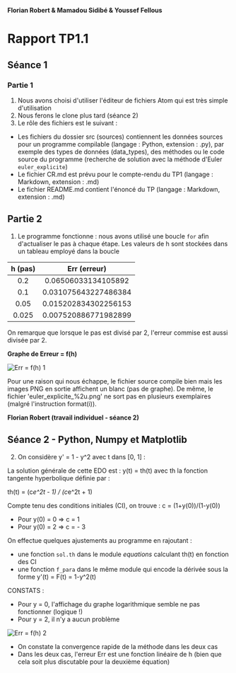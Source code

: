 **Florian Robert & Mamadou Sidibé & Youssef Fellous**
# Rapport TP1.1
## Séance 1
### Partie 1
 1. Nous avons choisi d'utiliser l'éditeur de fichiers Atom qui est très simple
 d'utilisation
 2. Nous ferons le clone plus tard (séance 2)
 3. Le rôle des fichiers est le suivant :
 * Les fichiers du dossier src (sources) contiennent les données sources pour
 un programme compilable (langage : Python, extension : .py), par exemple des
 types de données (data_types), des méthodes ou le code source du programme
 (recherche de solution avec la méthode d'Euler `euler_explicite`)
 * Le fichier CR.md est prévu pour le compte-rendu du TP1 (langage : Markdown,
   extension : .md)
 * Le fichier README.md contient l'énoncé du TP (langage : Markdown, extension :
   .md)

## Partie 2
1. Le programme fonctionne : nous avons utilisé une boucle `for` afin d'actualiser
le pas à chaque étape. Les valeurs de h sont stockées dans un tableau employé
dans la boucle

| h (pas) | Err (erreur) |
|:-------:|:------------:|
|0.2      | 0.06506033134105892|
|0.1      | 0.031075643227486384|
|0.05     | 0.015202834302256153|
|0.025    | 0.007520886771982899|

On remarque que lorsque le pas est divisé par 2, l'erreur commise est aussi
divisée par 2.

**Graphe de Erreur = f(h)**

![Err = f(h) 1](https://github.com/upici/csm1-Frb37/blob/master/tp1/src/Err_fct_h_log.png)

Pour une raison qui nous échappe, le fichier source compile bien mais les images
PNG en sortie affichent un blanc (pas de graphe). De même, le fichier 'euler_explicite_%2u.png' ne sort pas en plusieurs exemplaires (malgré l'instruction
format(i)).



**Florian Robert (travail individuel - séance 2)**

## Séance 2 - Python, Numpy et Matplotlib

2. On considère y' = 1 - y^2 avec t dans [0, 1] :

La solution générale de cette EDO est : y(t) = th(t) avec th la fonction
tangente hyperbolique définie par :

th(t) = (c*e^2t - 1) / (c*e^2t + 1)

Compte tenu des conditions initiales (CI), on trouve : c = (1+y(0))/(1-y(0))

* Pour y(0) = 0 => c = 1
* Pour y(0) = 2 => c = - 3

On effectue quelques ajustements au programme en rajoutant :
* une fonction `sol.th` dans le module *equations* calculant th(t) en fonction
des CI
* une fonction `f_para` dans le même module qui encode la dérivée sous la forme
y'(t) = F(t) = 1-y^2(t)

CONSTATS :

* Pour y = 0, l'affichage du graphe logarithmique semble ne pas fonctionner
(logique !)
* Pour y = 2, il n'y a aucun problème

![Err = f(h) 2](https://github.com/upici/csm1-Frb37/blob/master/tp1/src/Err_fct_h_log_th.png)

* On constate la convergence rapide de la méthode dans les deux cas
* Dans les deux cas, l'erreur Err est une fonction linéaire de h (bien que cela
  soit plus discutable pour la deuxième équation)
